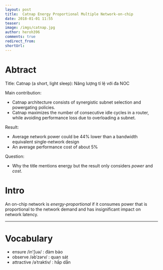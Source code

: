 ```yaml
---
layout: post
title:  Catnap Energy Proportional Multiple Network-on-chip
date: 2018-01-01 11:55
teaser:
image: /imgs/catnap.jpg
author: heroh396
comments: true
redirect_from:
shortUrl: 
---
```


# Abtract 

Title: Catnap (a short, light sleep): Năng lượng tỉ lệ với đa NOC

Main contribution:
- Catnap architecture consists of synergistic subnet selection and powergating policies.
- Catnap maximizes the number of consecutive idle cycles in a router, while avoiding performance loss due to overloading a subnet.

Result:
- Average network power could be 44% lower than a bandwidth equivalent single-network design
- An average performance cost of about 5%

Question:
- Why the title mentions energy but the result only considers _power_ and _cost_.

# Intro

An on-chip network is _energy-proportional_ if it consumes power that is proportional to the network demand and has insignificant impact on network latency. 



---
# Vocabulary

- ensure /in'ʃuə/	: đảm bảo
- observe /əbˈzərv/	: quan sát 
- attractive /əˈtraktiv/	: hấp dẫn
